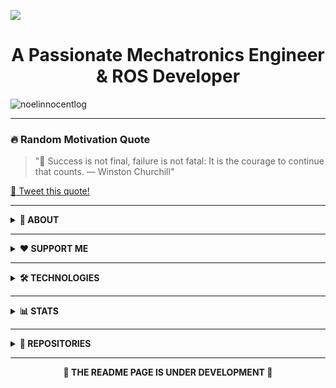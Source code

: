 [![](https://github.com/noelinnocentlog/noelinnocentlog/blob/main/Resource/Profile.gif)](https://linktr.ee/noelinnocentlog/)<!-- If you want the template for my gif, email me! -->
<h1 align="center">A Passionate Mechatronics Engineer & ROS Developer</h1>
<p align="left">
  <img src="https://komarev.com/ghpvc/?username=noelinnocentlog&label=Profile%20views&color=0e75b6&style=flat" alt="noelinnocentlog" />
</p>

---

### 🔥 Random Motivation Quote
> "📌 Success is not final, failure is not fatal: It is the courage to continue that counts. — Winston Churchill"

[📲 Tweet this quote!](https://twitter.com/intent/tweet?text=%22%F0%9F%93%8C%20Success%20is%20not%20final%2C%20failure%20is%20not%20fatal%3A%20It%20is%20the%20courage%20to%20continue%20that%20counts.%20%E2%80%94%20Winston%20Churchill%22%0A)

---

<details>
<summary><strong>📌 ABOUT</strong></summary>

- 🔭 Working on: **Autonomous Office Assistant Robot (ROS2)**
- 🌱 Learning: **Robotics Middleware, Motion Planning, Machine Vision**
- 💬 Ask me about: **ROS, VR, Python, Motion Planning Algorithms**
- 📫 Connect: [Linktree](https://linktr.ee/noelinnocentlog/)

</details>

---

<details>
<summary><strong>❤️ SUPPORT ME</strong></summary>

[![Buy Me a Coffee](https://img.shields.io/badge/Buy_Me_A_Coffee-F7DF1E.svg?style=for-the-badge&logo=buymeacoffee&logoColor=black)](https://buymeacoffee.com/noelinnoceq)  
[![Ko-fi](https://img.shields.io/badge/Ko_fi-%23F16061.svg?style=for-the-badge&logo=ko-fi&logoColor=white)](https://ko-fi.com/noelinnocent)  
[![Patreon](https://img.shields.io/badge/Patreon-%23F96854.svg?style=for-the-badge&logo=patreon&logoColor=white)](https://www.patreon.com/Noelinnocent)  
[![PayPal](https://img.shields.io/badge/PayPal-%2300457C.svg?style=for-the-badge&logo=paypal&logoColor=white)](https://www.paypal.me/noelinnocent)  
[![GitHub Sponsors](https://img.shields.io/badge/GitHub_Sponsors-%23EA4AAA.svg?style=for-the-badge&logo=githubsponsors&logoColor=white)](https://github.com/sponsors/NOEL369)

</details>

---

<details>
<summary><strong>🛠️ TECHNOLOGIES</strong></summary>

<img src="https://img.shields.io/badge/Arduino-00979D?style=for-the-badge&logo=arduino&logoColor=white" />
<img src="https://img.shields.io/badge/Python-3776AB?style=for-the-badge&logo=python&logoColor=white" />
<img src="https://img.shields.io/badge/ROS2-22314E?style=for-the-badge&logo=ros&logoColor=white" />
<img src="https://img.shields.io/badge/SolidWorks-00568C?style=for-the-badge&logo=solidworks&logoColor=white" />
<img src="https://img.shields.io/badge/Unity-000000?style=for-the-badge&logo=unity&logoColor=white" />
<img src="https://img.shields.io/badge/Bash-121011?style=for-the-badge&logo=gnu-bash&logoColor=white" />

</details>

---

<details>
<summary><strong>📊 STATS</strong></summary>

<p align="center">
  <img src="https://github-readme-stats.vercel.app/api?username=noelinnocentlog&show_icons=true&locale=en&theme=dark" alt="noelinnocentlog" />
  <img src="https://github-readme-streak-stats.herokuapp.com/?user=noelinnocentlog&theme=dark&border_radius=5" alt="noelinnocentlog" />
  <img src="https://github-readme-stats.vercel.app/api/top-langs/?username=noelinnocentlog&layout=compact&theme=dark" alt="noelinnocentlog" />
</p>

</details>

---

<details>
<summary><strong>📁 REPOSITORIES</strong></summary>

- 🚘 [**Roshai Autonomous Vehicle Kit**](https://github.com/yourrepo)  
- 🤖 [**Autonomous Office Assistant Robot**](https://github.com/yourrepo)  
- 🎮 [**VR-Controlled Robotic Manipulator**](https://github.com/yourrepo)  
- 📍 [**2D Localization for Autonomous Vehicles**](https://github.com/yourrepo)  
- 🎙️ [**Voice-Controlled Assistant Robot**](https://github.com/yourrepo)

</details>

---

<p align="center"><strong>🚧 THE README PAGE IS UNDER DEVELOPMENT 🚧</strong></p>


